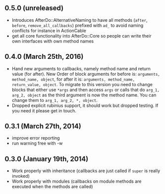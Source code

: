 ## 0.5.0 (unreleased)

* Introduces AfterDo::AlternativeNaming to have all methods (`after`, `before`, `remove_all_callbacks`) prefixed with `ad_` to avoid naming conflicts for instance in ActionCable
* get all core functionality into AfterDo::Core so people can write their own interfaces with own method names

## 0.4.0 (March 25th, 2016)

* Hand new arguments to callbacks, namely method name and return value (for after). New Order of block arguments for before is: `arguments, method_name, object`, for after it is: `arguments, method_name, return_value, object`. To migrate to this version you need to change blocks that either use `*args` and then access `args` or calls that do `arg_1, arg_2, object` as the third argument is now the method name. You can change them to `arg_1, arg_2, *, object`.
* Dropped explicit rubinius support, it should work but dropped testing. If you need it please get in touch.

## 0.3.1 (March 27th, 2014)

* improve error reporting
* run warning free with -w

## 0.3.0 (January 19th, 2014)

* Work properly with inheritance (callbacks are just called if `super` is really invoked)
* Work properly with modules (callbacks on module methods are executed when the methods are called)
